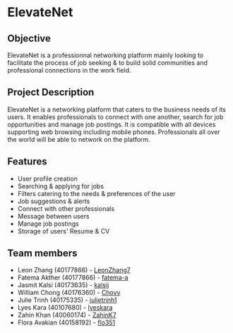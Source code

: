 # ElevateNet 

## Objective
ElevateNet is a professionnal networking platform mainly looking to facilitate the process of job seeking & to build solid communities and professional connections in the work field. 

## Project Description
ElevateNet is a networking platform that caters to the business needs of its users. It enables professionals to connect with one another, search for job opportunities and manage job postings. It is compatible with all devices supporting web browsing including mobile phones. Professionals all over the world will be able to network on the platform.

## Features
- User profile creation
- Searching & applying for jobs
- Filters catering to the needs & preferences of the user
- Job suggestions & alerts
- Connect with other professionals
- Message between users
- Manage job postings
- Storage of users' Resume & CV

## Team members
- Leon Zhang (40177866) - [LeonZhang7](https://github.com/LeonZhang7) 
- Fatema Akther (40177866) - [fatema-a](https://github.com/fatema-a)
- Jasmit Kalsi (40173635) - [kalsij](https://github.com/kalsij)
- William Chong (40176360) - [Chovv](https://github.com/Chovv)
- Julie Trinh (40175335) - [julietrinh1](https://github.com/julietrinh1)
- Lyes Kara (40107680) - [lyeskara](https://github.com/lyeskara)
- Zahin Khan (40060174) - [ZahinK7](https://github.com/ZahinK7)
- Flora Avakian (40158192) - [flo351](https://github.com/flo351)

<!-- Links for buttons -->
[contributors-shield]: https://img.shields.io/github/contributors/lyeskara/SOEN390.svg?style=for-the-badge
